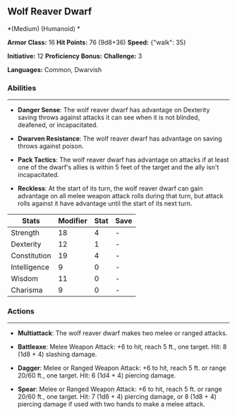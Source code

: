 ## Wolf Reaver Dwarf
*(Medium) (Humanoid) *

**Armor Class:** 16
**Hit Points:** 76 (9d8+36)
**Speed:** {"walk": 35}

**Initiative:** 12
**Proficiency Bonus:**
**Challenge:** 3

**Languages:** Common, Dwarvish

### Abilities
 --- 
- **Danger Sense**: The wolf reaver dwarf has advantage on Dexterity saving throws against attacks it can see when it is not blinded, deafened, or incapacitated.

- **Dwarven Resistance**: The wolf reaver dwarf has advantage on saving throws against poison.

- **Pack Tactics**: The wolf reaver dwarf has advantage on attacks if at least one of the dwarf's allies is within 5 feet of the target and the ally isn't incapacitated.

- **Reckless**: At the start of its turn, the wolf reaver dwarf can gain advantage on all melee weapon attack rolls during that turn, but attack rolls against it have advantage until the start of its next turn.



| Stats | Modifier | Stat | Save
| ---- | ---- | ---- | ---- |
| Strength | 18 | 4 | - |
| Dexterity | 12 | 1 | - |
| Constitution | 19 | 4 | - |
| Intelligence | 9 | 0 | - |
| Wisdom | 11 | 0 | - |
| Charisma | 9 | 0 | - |

### Actions
 --- 
- **Multiattack**: The wolf reaver dwarf makes two melee or ranged attacks.

- **Battleaxe**: Melee Weapon Attack: +6 to hit, reach 5 ft., one target. Hit: 8 (1d8 + 4) slashing damage.

- **Dagger**: Melee or Ranged Weapon Attack: +6 to hit, reach 5 ft. or range 20/60 ft., one target. Hit: 6 (1d4 + 4) piercing damage.

- **Spear**: Melee or Ranged Weapon Attack: +6 to hit, reach 5 ft. or range 20/60 ft., one target. Hit: 7 (1d6 + 4) piercing damage, or 8 (1d8 + 4) piercing damage if used with two hands to make a melee attack.

